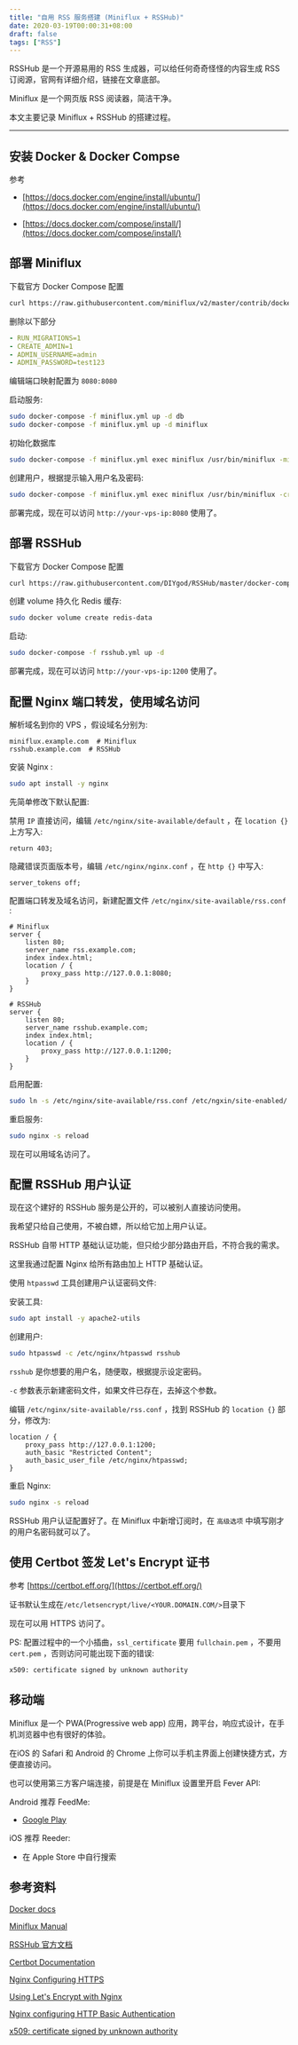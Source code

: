 ```yaml
---
title: "自用 RSS 服务搭建 (Miniflux + RSSHub)"
date: 2020-03-19T00:00:31+08:00
draft: false
tags: ["RSS"]
---
```


RSSHub 是一个开源易用的 RSS 生成器，可以给任何奇奇怪怪的内容生成 RSS 订阅源，官网有详细介绍，链接在文章底部。

Miniflux 是一个网页版 RSS 阅读器，简洁干净。

本文主要记录 Miniflux + RSSHub 的搭建过程。

---

## 安装 Docker & Docker Compse

参考

- [https://docs.docker.com/engine/install/ubuntu/](https://docs.docker.com/engine/install/ubuntu/)

- [https://docs.docker.com/compose/install/](https://docs.docker.com/compose/install/)

## 部署 Miniflux

下载官方 Docker Compose 配置

```bash
curl https://raw.githubusercontent.com/miniflux/v2/master/contrib/docker-compose/basic.yml -o miniflux.yml
```

删除以下部分

```yaml
- RUN_MIGRATIONS=1
- CREATE_ADMIN=1
- ADMIN_USERNAME=admin
- ADMIN_PASSWORD=test123
```

编辑端口映射配置为 `8080:8080`

启动服务:

```bash
sudo docker-compose -f miniflux.yml up -d db
sudo docker-compose -f miniflux.yml up -d miniflux
```

初始化数据库

```bash
sudo docker-compose -f miniflux.yml exec miniflux /usr/bin/miniflux -migrate
```

创建用户，根据提示输入用户名及密码:

```bash
sudo docker-compose -f miniflux.yml exec miniflux /usr/bin/miniflux -create-admin
```

部署完成，现在可以访问 `http://your-vps-ip:8080` 使用了。

## 部署 RSSHub

下载官方 Docker Compose 配置

```bash
curl https://raw.githubusercontent.com/DIYgod/RSSHub/master/docker-compose.yml -o rsshub.yml
```

创建 volume 持久化 Redis 缓存:

```bash
sudo docker volume create redis-data
```

启动:

```bash
sudo docker-compose -f rsshub.yml up -d
```

部署完成，现在可以访问 `http://your-vps-ip:1200` 使用了。

## 配置 Nginx 端口转发，使用域名访问

解析域名到你的 VPS ，假设域名分别为:

    miniflux.example.com  # Miniflux
    rsshub.example.com  # RSSHub

安装 Nginx :

```bash
sudo apt install -y nginx
```

先简单修改下默认配置:

禁用 `IP` 直接访问，编辑 `/etc/nginx/site-available/default` ，在 `location {}` 上方写入:

```nginx
return 403;
```

隐藏错误页面版本号，编辑 `/etc/nginx/nginx.conf` ，在 `http {}` 中写入:

```nginx
server_tokens off;
```

配置端口转发及域名访问，新建配置文件 `/etc/nginx/site-available/rss.conf` :

```nginx
# Miniflux
server {
    listen 80;
    server_name rss.example.com;
    index index.html;
    location / {
        proxy_pass http://127.0.0.1:8080;
    }
}

# RSSHub
server {
    listen 80;
    server_name rsshub.example.com;
    index index.html;
    location / {
        proxy_pass http://127.0.0.1:1200;
    }
}
```

启用配置:

```bash
sudo ln -s /etc/nginx/site-available/rss.conf /etc/ngxin/site-enabled/
```

重启服务:

```bash
sudo nginx -s reload
```

现在可以用域名访问了。

## 配置 RSSHub 用户认证

现在这个建好的 RSSHub 服务是公开的，可以被别人直接访问使用。

我希望只给自己使用，不被白嫖，所以给它加上用户认证。

RSSHub 自带 HTTP 基础认证功能，但只给少部分路由开启，不符合我的需求。

这里我通过配置 Nginx 给所有路由加上 HTTP 基础认证。

使用 `htpasswd` 工具创建用户认证密码文件:

安装工具:

```bash
sudo apt install -y apache2-utils
```

创建用户:

```bash
sudo htpasswd -c /etc/nginx/htpasswd rsshub
```

`rsshub` 是你想要的用户名，随便取，根据提示设定密码。

`-c` 参数表示新建密码文件，如果文件已存在，去掉这个参数。

编辑 `/etc/nginx/site-available/rss.conf` ，找到 RSSHub 的 `location {}` 部分，修改为: 

```nginx
location / {
    proxy_pass http://127.0.0.1:1200;
    auth_basic "Restricted Content";
    auth_basic_user_file /etc/nginx/htpasswd;
}
```

重启 Nginx:

```bash
sudo nginx -s reload
```

RSSHub 用户认证配置好了。在 Miniflux 中新增订阅时，在 `高级选项` 中填写刚才的用户名密码就可以了。

## 使用 Certbot 签发 Let's Encrypt 证书

参考 [https://certbot.eff.org/](https://certbot.eff.org/)

证书默认生成在`/etc/letsencrypt/live/<YOUR.DOMAIN.COM/>`目录下

现在可以用 HTTPS 访问了。

PS: 配置过程中的一个小插曲，`ssl_certificate` 要用 `fullchain.pem` ，不要用 `cert.pem` ，否则访问可能出现下面的错误:

```bash
x509: certificate signed by unknown authority
```

## 移动端

Miniflux 是一个 PWA(Progressive web app) 应用，跨平台，响应式设计，在手机浏览器中也有很好的体验。

在iOS 的 Safari 和 Android 的 Chrome 上你可以手机主界面上创建快捷方式，方便直接访问。

也可以使用第三方客户端连接，前提是在 Miniflux 设置里开启 Fever API:

Android 推荐 FeedMe:

* [Google Play](https://play.google.com/store/apps/details?id=com.seazon.feedme)

iOS 推荐 Reeder:

* 在 Apple Store 中自行搜索

## 参考资料

[Docker docs](https://docs.docker.com/)

[Miniflux Manual](https://miniflux.app/docs/installation.html#docker)

[RSSHub 官方文档](https://docs.rsshub.app/install/#docker-compose-bu-shu)

[Certbot Documentation](https://certbot.eff.org/)

[Nginx Configuring HTTPS](http://nginx.org/en/docs/http/configuring_https_servers.html)

[Using Let's Encrypt with Nginx](https://www.nginx.com/blog/using-free-ssltls-certificates-from-lets-encrypt-with-nginx/)

[Nginx configuring HTTP Basic Authentication](https://docs.nginx.com/nginx/admin-guide/security-controls/configuring-http-basic-authentication/)

[x509: certificate signed by unknown authority](https://github.com/matrix-org/matrix-federation-tester/issues/59)
